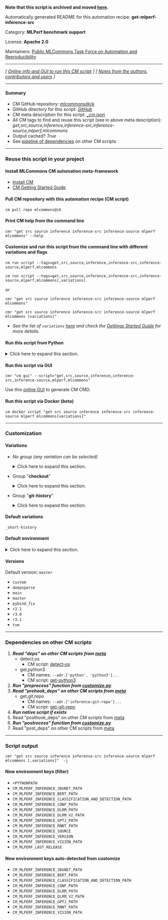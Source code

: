 **Note that this script is archived and moved [here](https://github.com/mlcommons/cm4mlops/tree/main/script/get-mlperf-inference-src).**



Automatically generated README for this automation recipe: **get-mlperf-inference-src**

Category: **MLPerf benchmark support**

License: **Apache 2.0**

Maintainers: [Public MLCommons Task Force on Automation and Reproducibility](https://github.com/mlcommons/ck/blob/master/docs/taskforce.md)

---
*[ [Online info and GUI to run this CM script](https://access.cknowledge.org/playground/?action=scripts&name=get-mlperf-inference-src,4b57186581024797) ] [ [Notes from the authors, contributors and users](README-extra.md) ]*

---
#### Summary

* CM GitHub repository: *[mlcommons@ck](https://github.com/mlcommons/ck/tree/dev/cm-mlops)*
* GitHub directory for this script: *[GitHub](https://github.com/mlcommons/ck/tree/dev/cm-mlops/script/get-mlperf-inference-src)*
* CM meta description for this script: *[_cm.json](_cm.json)*
* All CM tags to find and reuse this script (see in above meta description): *get,src,source,inference,inference-src,inference-source,mlperf,mlcommons*
* Output cached? *True*
* See [pipeline of dependencies](#dependencies-on-other-cm-scripts) on other CM scripts


---
### Reuse this script in your project

#### Install MLCommons CM automation meta-framework

* [Install CM](https://access.cknowledge.org/playground/?action=install)
* [CM Getting Started Guide](https://github.com/mlcommons/ck/blob/master/docs/getting-started.md)

#### Pull CM repository with this automation recipe (CM script)

```cm pull repo mlcommons@ck```

#### Print CM help from the command line

````cmr "get src source inference inference-src inference-source mlperf mlcommons" --help````

#### Customize and run this script from the command line with different variations and flags

`cm run script --tags=get,src,source,inference,inference-src,inference-source,mlperf,mlcommons`

`cm run script --tags=get,src,source,inference,inference-src,inference-source,mlperf,mlcommons[,variations] `

*or*

`cmr "get src source inference inference-src inference-source mlperf mlcommons"`

`cmr "get src source inference inference-src inference-source mlperf mlcommons [variations]" `


* *See the list of `variations` [here](#variations) and check the [Gettings Started Guide](https://github.com/mlcommons/ck/blob/dev/docs/getting-started.md) for more details.*

#### Run this script from Python

<details>
<summary>Click here to expand this section.</summary>

```python

import cmind

r = cmind.access({'action':'run'
                  'automation':'script',
                  'tags':'get,src,source,inference,inference-src,inference-source,mlperf,mlcommons'
                  'out':'con',
                  ...
                  (other input keys for this script)
                  ...
                 })

if r['return']>0:
    print (r['error'])

```

</details>


#### Run this script via GUI

```cmr "cm gui" --script="get,src,source,inference,inference-src,inference-source,mlperf,mlcommons"```

Use this [online GUI](https://cKnowledge.org/cm-gui/?tags=get,src,source,inference,inference-src,inference-source,mlperf,mlcommons) to generate CM CMD.

#### Run this script via Docker (beta)

`cm docker script "get src source inference inference-src inference-source mlperf mlcommons[variations]" `

___
### Customization


#### Variations

  * *No group (any variation can be selected)*
    <details>
    <summary>Click here to expand this section.</summary>

    * `_3d-unet`
      - Environment variables:
        - *CM_SUBMODULE_3D_UNET*: `yes`
      - Workflow:
    * `_deeplearningexamples`
      - Environment variables:
        - *CM_SUBMODULE_DEEPLEARNINGEXAMPLES*: `yes`
      - Workflow:
    * `_deepsparse`
      - Environment variables:
        - *CM_GIT_CHECKOUT*: `deepsparse`
        - *CM_GIT_URL*: `https://github.com/neuralmagic/inference`
        - *CM_MLPERF_LAST_RELEASE*: `v4.0`
      - Workflow:
    * `_gn`
      - Environment variables:
        - *CM_SUBMODULE_GN*: `yes`
      - Workflow:
    * `_no-recurse-submodules`
      - Environment variables:
        - *CM_GIT_RECURSE_SUBMODULES*: ``
      - Workflow:
    * `_nvidia-pycocotools`
      - Environment variables:
        - *CM_GIT_PATCH_FILENAME*: `coco.patch`
      - Workflow:
    * `_octoml`
      - Environment variables:
        - *CM_GIT_URL*: `https://github.com/octoml/inference`
      - Workflow:
    * `_openimages-nvidia-pycocotools`
      - Environment variables:
        - *CM_GIT_PATCH_FILENAME*: `openimages-pycocotools.patch`
      - Workflow:
    * `_patch`
      - Environment variables:
        - *CM_GIT_PATCH*: `yes`
      - Workflow:
    * `_pybind`
      - Environment variables:
        - *CM_SUBMODULE_PYBIND*: `yes`
      - Workflow:
    * `_recurse-submodules`
      - Environment variables:
        - *CM_GIT_RECURSE_SUBMODULES*: ` --recurse-submodules`
      - Workflow:
    * `_repo.#`
      - Environment variables:
        - *CM_GIT_URL*: `#`
      - Workflow:
    * `_submodules.#`
      - Environment variables:
        - *CM_GIT_SUBMODULES*: `#`
      - Workflow:

    </details>


  * Group "**checkout**"
    <details>
    <summary>Click here to expand this section.</summary>

    * `_branch.#`
      - Environment variables:
        - *CM_GIT_CHECKOUT*: `#`
      - Workflow:
    * `_sha.#`
      - Environment variables:
        - *CM_GIT_SHA*: `#`
      - Workflow:

    </details>


  * Group "**git-history**"
    <details>
    <summary>Click here to expand this section.</summary>

    * `_full-history`
      - Environment variables:
        - *CM_GIT_DEPTH*: ``
      - Workflow:
    * **`_short-history`** (default)
      - Environment variables:
        - *CM_GIT_DEPTH*: `--depth 10`
      - Workflow:

    </details>


#### Default variations

`_short-history`
#### Default environment

<details>
<summary>Click here to expand this section.</summary>

These keys can be updated via `--env.KEY=VALUE` or `env` dictionary in `@input.json` or using script flags.

* CM_GIT_CHECKOUT_FOLDER: `inference`
* CM_GIT_DEPTH: `--depth 4`
* CM_GIT_PATCH: `no`
* CM_GIT_RECURSE_SUBMODULES: ``
* CM_GIT_URL: `https://github.com/mlcommons/inference.git`

</details>

#### Versions
Default version: `master`

* `custom`
* `deepsparse`
* `main`
* `master`
* `pybind_fix`
* `r2.1`
* `r3.0`
* `r3.1`
* `tvm`
___
### Dependencies on other CM scripts


  1. ***Read "deps" on other CM scripts from [meta](https://github.com/mlcommons/ck/tree/dev/cm-mlops/script/get-mlperf-inference-src/_cm.json)***
     * detect,os
       - CM script: [detect-os](https://github.com/mlcommons/ck/tree/master/cm-mlops/script/detect-os)
     * get,python3
       * CM names: `--adr.['python', 'python3']...`
       - CM script: [get-python3](https://github.com/mlcommons/ck/tree/master/cm-mlops/script/get-python3)
  1. ***Run "preprocess" function from [customize.py](https://github.com/mlcommons/ck/tree/dev/cm-mlops/script/get-mlperf-inference-src/customize.py)***
  1. ***Read "prehook_deps" on other CM scripts from [meta](https://github.com/mlcommons/ck/tree/dev/cm-mlops/script/get-mlperf-inference-src/_cm.json)***
     * get,git,repo
       * CM names: `--adr.['inference-git-repo']...`
       - CM script: [get-git-repo](https://github.com/mlcommons/ck/tree/master/cm-mlops/script/get-git-repo)
  1. ***Run native script if exists***
  1. Read "posthook_deps" on other CM scripts from [meta](https://github.com/mlcommons/ck/tree/dev/cm-mlops/script/get-mlperf-inference-src/_cm.json)
  1. ***Run "postrocess" function from [customize.py](https://github.com/mlcommons/ck/tree/dev/cm-mlops/script/get-mlperf-inference-src/customize.py)***
  1. Read "post_deps" on other CM scripts from [meta](https://github.com/mlcommons/ck/tree/dev/cm-mlops/script/get-mlperf-inference-src/_cm.json)

___
### Script output
`cmr "get src source inference inference-src inference-source mlperf mlcommons [,variations]"  -j`
#### New environment keys (filter)

* `+PYTHONPATH`
* `CM_MLPERF_INFERENCE_3DUNET_PATH`
* `CM_MLPERF_INFERENCE_BERT_PATH`
* `CM_MLPERF_INFERENCE_CLASSIFICATION_AND_DETECTION_PATH`
* `CM_MLPERF_INFERENCE_CONF_PATH`
* `CM_MLPERF_INFERENCE_DLRM_PATH`
* `CM_MLPERF_INFERENCE_DLRM_V2_PATH`
* `CM_MLPERF_INFERENCE_GPTJ_PATH`
* `CM_MLPERF_INFERENCE_RNNT_PATH`
* `CM_MLPERF_INFERENCE_SOURCE`
* `CM_MLPERF_INFERENCE_VERSION`
* `CM_MLPERF_INFERENCE_VISION_PATH`
* `CM_MLPERF_LAST_RELEASE`
#### New environment keys auto-detected from customize

* `CM_MLPERF_INFERENCE_3DUNET_PATH`
* `CM_MLPERF_INFERENCE_BERT_PATH`
* `CM_MLPERF_INFERENCE_CLASSIFICATION_AND_DETECTION_PATH`
* `CM_MLPERF_INFERENCE_CONF_PATH`
* `CM_MLPERF_INFERENCE_DLRM_PATH`
* `CM_MLPERF_INFERENCE_DLRM_V2_PATH`
* `CM_MLPERF_INFERENCE_GPTJ_PATH`
* `CM_MLPERF_INFERENCE_RNNT_PATH`
* `CM_MLPERF_INFERENCE_VISION_PATH`